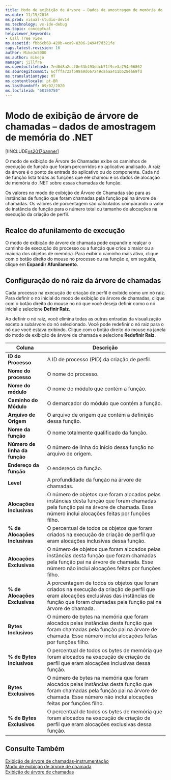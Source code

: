 ```yaml
---
title: Modo de exibição de árvore – Dados de amostragem de memória do .NET | Microsoft Docs
ms.date: 11/15/2016
ms.prod: visual-studio-dev14
ms.technology: vs-ide-debug
ms.topic: conceptual
helpviewer_keywords:
- Call Tree view
ms.assetid: fbb6cb60-420b-4ca9-8306-2494f7d321fe
caps.latest.revision: 16
author: MikeJo5000
ms.author: mikejo
manager: jillfra
ms.openlocfilehash: 7ed0d8a2ccf8e33b493ddcb71f9ce3a794a06862
ms.sourcegitcommit: 6cfffa72af599a9d667249caaaa411bb28ea69fd
ms.translationtype: MT
ms.contentlocale: pt-BR
ms.lasthandoff: 09/02/2020
ms.locfileid: "68150750"
---
```

# <a name="call-tree-view---net-memory-sampling-data"></a>Modo de exibição de árvore de chamadas – dados de amostragem de memória do .NET
[!INCLUDE[vs2017banner](../includes/vs2017banner.md)]

O modo de exibição de Árvore de Chamadas exibe os caminhos de execução de função que foram percorridos no aplicativo analisado. A raiz da árvore é o ponto de entrada do aplicativo ou do componente. Cada nó de função lista todas as funções que ele chamou e os dados de alocação de memória do .NET sobre essas chamadas de função.  
  
 Os valores no modo de exibição de Árvore de Chamadas são para as instâncias de função que foram chamadas pela função pai na árvore de chamadas. Os valores de porcentagem são calculados comparando o valor de instância de função para o número total ou tamanho de alocações na execução da criação de perfil.  
  
## <a name="highlighting-the-execution-hot-path"></a>Realce do afunilamento de execução  
 O modo de exibição de árvore de chamada pode expandir e realçar o caminho de execução do processo ou a função que criou o maior ou a maioria dos objetos de memória. Para exibir o caminho mais ativo, clique com o botão direito do mouse no processo ou na função e, em seguida, clique em **Expandir Afunilamento**.  
  
## <a name="setting-the-call-tree-root-node"></a>Configuração do nó raiz da árvore de chamadas  
 Cada processo na execução de criação de perfil é exibido como um nó raiz. Para definir o nó inicial do modo de exibição de árvore de chamadas, clique com o botão direito do mouse no nó que você deseja definir como o nó inicial e selecione **Definir Raiz**.  
  
 Ao definir o nó raiz, você elimina todas as outras entradas da visualização exceto a subárvore do nó selecionado. Você pode redefinir o nó raiz para o nó que você estava exibindo. Clique com o botão direito do mouse na janela do modo de exibição de árvore de chamada e selecione **Redefinir Raiz**.  
  
|Coluna|Descrição|  
|------------|-----------------|  
|**ID do Processo**|A ID de processo (PID) da criação de perfil.|  
|**Nome do processo**|O nome do processo.|  
|**Nome do módulo**|O nome do módulo que contém a função.|  
|**Caminho do Módulo**|O demarcador do módulo que contém a função.|  
|**Arquivo de Origem**|O arquivo de origem que contém a definição dessa função.|  
|**Nome da função**|O nome totalmente qualificado da função.|  
|**Número de linha da função**|O número de linha do início dessa função no arquivo de origem.|  
|**Endereço da função**|O endereço da função.|  
|**Level**|A profundidade da função na árvore de chamadas.|  
|**Alocações Inclusivas**|O número de objetos que foram alocados pelas instâncias desta função que foram chamadas pela função pai na árvore de chamada. Esse número inclui alocações feitas por funções filho.|  
|**% de Alocações Inclusivas**|O percentual de todos os objetos que foram criados na execução de criação de perfil que eram alocações inclusivas dessa função.|  
|**Alocações Exclusivas**|O número de objetos que foram alocados pelas instâncias desta função que foram chamadas pela função pai na árvore de chamada. Esse número não inclui alocações feitas por funções filho.|  
|**% de Alocações Exclusivas**|A porcentagem de todos os objetos que foram criados na execução da criação de perfil que eram alocações exclusivas das instâncias de função que foram chamadas pela função pai na árvore de chamada.|  
|**Bytes Inclusivos**|O número de bytes na memória que foram alocados pelas instâncias desta função que foram chamadas pela função pai na árvore de chamada. Esse número inclui alocações feitas por funções filho.|  
|**% de Bytes Inclusivos**|O percentual de todos os bytes de memória que foram alocados na execução de criação de perfil que eram alocações inclusivas dessa função.|  
|**Bytes Exclusivos**|O número de bytes na memória que foram alocados pelas instâncias desta função que foram chamadas pela função pai na árvore de chamada. Esse número não inclui alocações feitas por funções filho.|  
|**% de Bytes Exclusivos**|O percentual de todos os bytes de memória que foram alocados na execução de criação de perfil que eram alocações exclusivas dessa função.|  
  
## <a name="see-also"></a>Consulte Também  
 [Exibição de árvore de chamadas-instrumentação](../profiling/call-tree-view-dotnet-memory-instrumentation-data.md)   
 [Modo de exibição de árvore de chamada](../profiling/call-tree-view-sampling-data.md)   
 [Exibição de árvore de chamadas](../profiling/call-tree-view-instrumentation-data.md)
